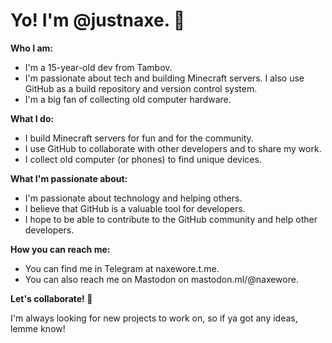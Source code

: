 # Yo! I'm @justnaxe. 👋

**Who I am:**

* I'm a 15-year-old dev from Tambov.
* I'm passionate about tech and building Minecraft servers. I also use GitHub as a build repository and version control system.
* I'm a big fan of collecting old computer hardware.

**What I do:**

* I build Minecraft servers for fun and for the community.
* I use GitHub to collaborate with other developers and to share my work.
* I collect old computer (or phones) to find unique devices.

**What I'm passionate about:**

* I'm passionate about technology and helping others.
* I believe that GitHub is a valuable tool for developers.
* I hope to be able to contribute to the GitHub community and help other developers.

**How you can reach me:**

* You can find me in Telegram at naxewore.t.me.
* You can also reach me on Mastodon on mastodon.ml/@naxewore.

**Let's collaborate! 🚀**

I'm always looking for new projects to work on, so if ya got any ideas, lemme know!
